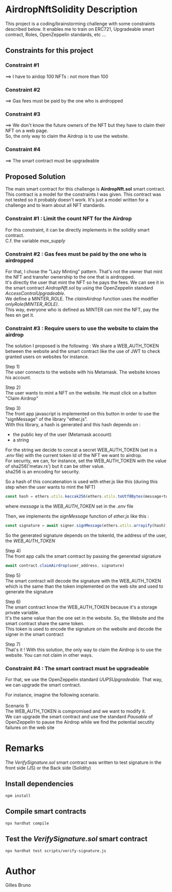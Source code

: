 # AirdropNftSolidity Description
This project is a coding/brainstorming challenge with some constraints described below.
It enables me to train on ERC721, Upgradeable smart contract, Roles, OpenZeppelin standards, etc ...

## Constraints for this project

 ### Constraint #1 

 ==> I have to airdop 100 NFTs : not more than 100

### Constraint #2

==> Gas fees must be paid by the one who is airdropped 

### Constraint #3

==> We don't know the future owners of the NFT but they have to claim their NFT on a web page. <br>
    So, the only way to claim the Airdrop is to use the website.



### Constraint #4

==> The smart contract must be upgradeable




## Proposed Solution
The main smart contract for this challenge is **AirdropNft.sol** smart contract.
This contract is a model for the constraints I was given.
This contract was not tested so it probably doesn't work. 
It's just a model written for a challenge and to learn about all NFT standards.

### Constraint #1 : Limit the count NFT for the Airdrop

For this constraint, it can be directly implements in the solidity smart contract.<br>
C.f. the variable _max_supply_

### Constraint #2 : Gas fees must be paid by the one who is airdropped 

For that, I chose the "Lazy Minting" pattern.
That's not the owner that mint the NFT and transfer ownership to the one that is airdropped.<br>
It's directly the user that mint the NFT so he pays the fees.
We can see it in the smart contract _AirdropNft.sol_ by using the OpenZeppelin standard _AccessControlUpgradeable_. <br>
We define a MINTER_ROLE.
The _claimAirdrop_ function uses the modifier _onlyRole(MINTER_ROLE)_. <br>
This way, everyone who is defined as MINTER can mint the NFT, pay the fees en get it.

### Constraint #3 : Require users to use the website to claim the airdrop
The solution I proposed is the following : We share a WEB_AUTH_TOKEN between the website and the smart contract like 
the use of JWT to check granted users on websites for instance.

Step 1) <br>
The user connects to the website with his Metamask.
The website knows his account.

Step 2) <br>
The user wants to mint a NFT on the website. He must click on a button "Claim Airdrop"

Step 3) <br>
The front app javascript is implemented on this button in order to use the "signMessage" of the library "ether.js".<br>
With this library, a hash is generated and this hash depends on : 

 - the public key of the user (Metamask account)
 - a string

 For the string we decide to concat a secret WEB_AUTH_TOKEN (set in a _.env_ file) with the current token Id of the NFT we want to airdrop.<br>
 For security, we can, for instance, set the WEB_AUTH_TOKEN with the value of sha256('metav.rs') but it can be other value.<br>
 sha256 is an encoding for security.
 

So a hash of this concatenation is used with ether.js like this (during this step when the user wants to mint the NFT) 

```js
const hash = ethers.utils.keccak256(ethers.utils.toUtf8Bytes(message+tokenId))
```

where _message_ is the _WEB_AUTH_TOKEN_ set in the _.env_ file

Then, we implements the _signMessage_ function of _ether.js_ like this : 

```js
const signature = await signer.signMessage(ethers.utils.arrayify(hash))
```

So the generated signature depends on the tokenId, the address of the user, the _WEB_AUTH_TOKEN_

Step 4) <br>
The front app calls the smart contract by passing the generetad signature 

```js
await contract.claimAirdrop(user_address, signature)
```

Step 5) <br>
The smart contract will decode the signature with the WEB_AUTH_TOKEN which is the same than the token implemented on the web site and used to generate the signature



Step 6) <br>
The smart contract know the WEB_AUTH_TOKEN because it's a storage private variable. <br>
It's the same value than the one set in the website. So, the Website and the smart contract share the same token.<br>
This token is used to encode the signature on the website and decode the signer in the smart contract

Step 7) <br>
That's it !
With this solution, the only way to claim the Airdrop is to use the website. You can not claim in other ways.



### Constraint #4 : The smart contract must be upgradeable

For that, we use the OpenZeppelin standard _UUPSUpgradeable_.
That way, we can upgrade the smart contract.

For instance, imagine the following scenario.<br><br>
Scenario 1) <br>
The WEB_AUTH_TOKEN is compromised and we want to modify it.<br>
We can upgrade the smart contract and use the standard _Pausable_ of OpenZeppelin to pause the Airdrop while we find the potential secutity failures on the web site


# Remarks

The _VerifySignature.sol_ smart contract was written to test signature in the front side (JS) 
or the Back side (Solidity)

## Install dependencies

```shell
npm install
```

## Compile smart contracts

```shell
npx hardhat compile
```

## Test the _VerifySignature.sol_ smart contract

```shell
npx hardhat test scripts/verify-signature.js
```

# Author

Gilles Bruno
